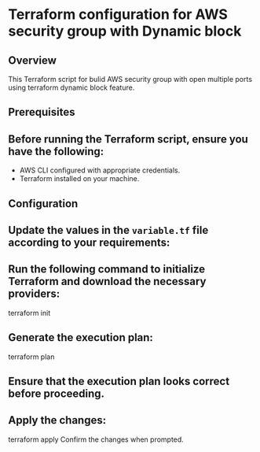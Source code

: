 # Terraform configuration for AWS security group with Dynamic block

## Overview

This Terraform script for bulid AWS security group with open multiple ports using terraform dynamic block feature.

## Prerequisites

## Before running the Terraform script, ensure you have the following:

- AWS CLI configured with appropriate credentials.
- Terraform installed on your machine.

## Configuration

## Update the values in the `variable.tf` file according to your requirements:

## Run the following command to initialize Terraform and download the necessary providers:

terraform init

## Generate the execution plan:

terraform plan

## Ensure that the execution plan looks correct before proceeding.
## Apply the changes:

terraform apply
Confirm the changes when prompted.
